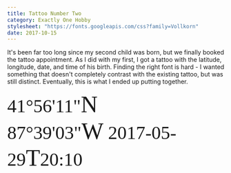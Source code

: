 ```yaml
---
title: Tattoo Number Two
category: Exactly One Hobby
stylesheet: "https://fonts.googleapis.com/css?family=Vollkorn"
date: 2017-10-15
---
```


It's been far too long since my second child was born, but we finally booked the tattoo appointment. As I did with my first, I got a tattoo with the latitude, longitude, date, and time of his birth. Finding the right font is hard - I wanted something that doesn't completely contrast with the existing tattoo, but was still distinct. Eventually, this is what I ended up putting together.

<div class="overflow-x-scroll whitespace-nowrap">
<span style="font-family: 'Vollkorn', serif; font-size: 2.7rem;">41&deg;56&#39;11&quot;<span style="font-size: 1.25em;">N</span> 87&deg;39&#39;03&quot;<span  style="font-size: 1.25em;">W</span>&nbsp;2017-05-29<span style="font-size: 1.25em;">T</span>20:10</span>
</div>